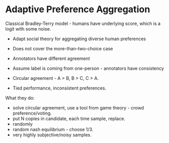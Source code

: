 # Adaptive Preference Aggregation

Classical Bradley-Terry model - humans have underlying score, which is a logit with some noise.

- Adapt social theory for aggregating diverse human preferences

- Does not cover the more-than-two-choice case

- Annotators have different agreement

- Assume label is coming from one-person - annotators have consistency

- Circular agreement - A > B, B > C, C > A.

- Tied performance, inconsistent preferences.


What they do:
 
- solve circular agreement, use a tool from game theory - crowd preference/voting.
- put N copies in candidate, each time sample, replace.
- randomly
- random nash equilibrium - choose 1/3. 
- very highly subjective/noisy samples.

